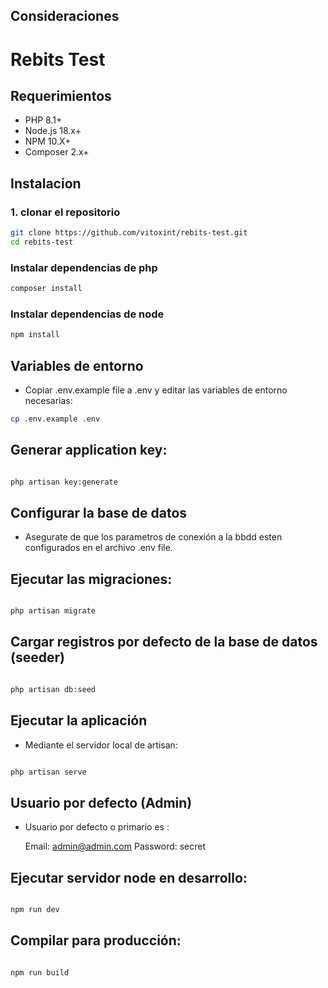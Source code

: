 

## Consideraciones


# Rebits Test

## Requerimientos

- PHP 8.1+
- Node.js 18.x+
- NPM 10.X+
- Composer 2.x+

## Instalacion

### 1. clonar el repositorio

```sh
git clone https://github.com/vitoxint/rebits-test.git
cd rebits-test
```
### Instalar dependencias de php

```sh
composer install
```

### Instalar dependencias de node

```sh
npm install
```

## Variables de entorno

- Copiar .env.example file a .env y editar las variables de entorno necesarias:

```sh
cp .env.example .env
```

## Generar application key:

```sh

php artisan key:generate

```

##  Configurar la base de datos

- Asegurate de que los parametros de conexión a la bbdd esten configurados en el archivo .env file.

## Ejecutar las migraciones:

```sh

php artisan migrate
```

## Cargar registros por defecto de la base de datos (seeder)

```sh

php artisan db:seed

```

## Ejecutar la aplicación

- Mediante el servidor local de artisan:

```sh

php artisan serve

```

## Usuario por defecto (Admin)

- Usuario por defecto o primario es :

    Email: admin@admin.com
    Password: secret



## Ejecutar servidor node en desarrollo:

```sh

npm run dev

```

## Compilar para producción:

```sh

npm run build

```

